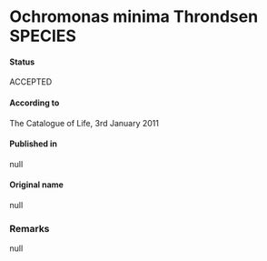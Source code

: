 Ochromonas minima Throndsen SPECIES
=======

#### Status
ACCEPTED

#### According to
The Catalogue of Life, 3rd January 2011

#### Published in
null

#### Original name
null

### Remarks
null